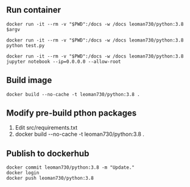 ## Run container
```
docker run -it --rm -v "$PWD":/docs -w /docs leoman730/python:3.8 $argv

docker run -it --rm -v "$PWD":/docs -w /docs leoman730/python:3.8 python test.py

docker run -it --rm -v "$PWD":/docs -w /docs leoman730/python:3.8 jupyter notebook --ip=0.0.0.0 --allow-root

```


## Build image
```
docker build --no-cache -t leoman730/python:3.8 .
```

## Modify pre-build pthon packages
1. Edit src/requirements.txt
2. docker build --no-cache -t leoman730/python:3.8 .

## Publish to dockerhub
```
docker commit leoman730/python:3.8 -m "Update."
docker login
docker push leoman730/python:3.8
```


